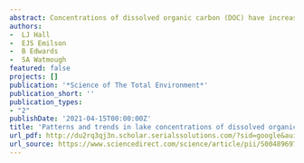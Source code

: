 ```yaml
--- 
abstract: Concentrations of dissolved organic carbon (DOC) have increased in lakes throughout North America and Europe over the last three decades. Recovery from acid deposition and climate change have both been postulated as the primary mechanisms for the increase in DOC. To provide a clearer insight into the mechanisms responsible for increasing DOC we evaluated changes in lake and peat porewater chemistry collected in an area of approximately 33,000 km2 surrounding Sudbury, Ontario, a region undergoing dramatic recovery from acidic deposition. DOC concentrations varied considerably among the 44 lakes and over time (samples annually from 1981 to 2018), but the Sens Slope value showed a strong increase in lake DOC concentration over time, at 0.05 mg/ L y-1 (p < 0.001) that was related to increasing pH [0.03 units y-1, p < 0.001] and decreasing lake SO4 concentration [-0.24 mg/ L y-1; p < 0.001 …
authors: 
-  LJ Hall
-  EJS Emilson
-  B Edwards
-  SA Watmough
featured: false
projects: []
publication: '*Science of The Total Environment*'
publication_short: ''
publication_types:
- "2"
publishDate: '2021-04-15T00:00:00Z'
title: 'Patterns and trends in lake concentrations of dissolved organic carbon in a landscape recovering from environmental degradation and widespread acidification'
url_pdf: http://du2rq3qj3n.scholar.serialssolutions.com/?sid=google&auinit=LJ&aulast=Hall&atitle=Patterns+and+trends+in+lake+concentrations+of+dissolved+organic+carbon+in+a+landscape+recovering+from+environmental+degradation+and+widespread+acidification&id=doi:10.1016/j.scitotenv.2020.142679&title=The+Science+of+the+total+environment&volume=765&date=2021&spage=142679&issn=0048-9697
url_source: https://www.sciencedirect.com/science/article/pii/S0048969720362082
--- 
```



